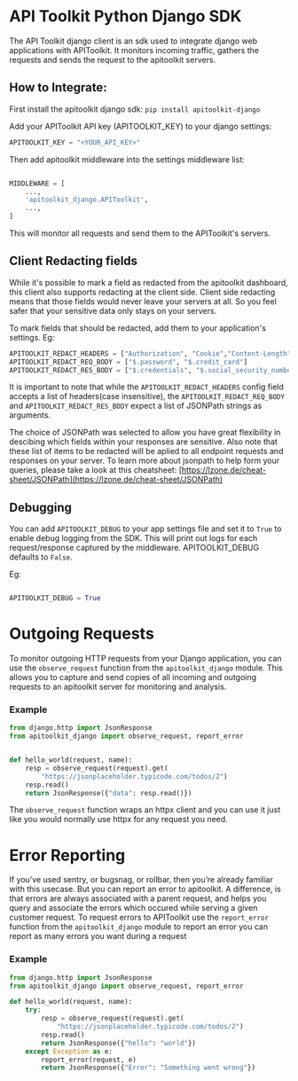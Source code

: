 # API Toolkit Python Django SDK

The API Toolkit django client is an sdk used to integrate django web applications with APIToolkit.
It monitors incoming traffic, gathers the requests and sends the request to the apitoolkit servers.

## How to Integrate:

First install the apitoolkit django sdk:
`pip install apitoolkit-django`

Add your APIToolkit API key (APITOOLKIT_KEY) to your django settings:

```python
APITOOLKIT_KEY = "<YOUR_API_KEY>"
```

Then add apitoolkit middleware into the settings middleware list:

```python

MIDDLEWARE = [
    ...,
    'apitoolkit_django.APIToolkit',
    ...,
]

```

This will monitor all requests and send them to the APIToolkit's servers.

## Client Redacting fields

While it's possible to mark a field as redacted from the apitoolkit dashboard, this client also supports redacting at the client side.
Client side redacting means that those fields would never leave your servers at all. So you feel safer that your sensitive data only stays on your servers.

To mark fields that should be redacted, add them to your application's settings.
Eg:

```python
APITOOLKIT_REDACT_HEADERS = ["Authorization", "Cookie","Content-Length", "Content-Type"]
APITOOLKIT_REDACT_REQ_BODY = ["$.password", "$.credit_card"]
APITOOLKIT_REDACT_RES_BODY = ["$.credentials", "$.social_security_number"]
```

It is important to note that while the `APITOOLKIT_REDACT_HEADERS` config field accepts a list of headers(case insensitive),
the `APITOOLKIT_REDACT_REQ_BODY` and `APITOOLKIT_REDACT_RES_BODY` expect a list of JSONPath strings as arguments.

The choice of JSONPath was selected to allow you have great flexibility in descibing which fields within your responses are sensitive.
Also note that these list of items to be redacted will be aplied to all endpoint requests and responses on your server.
To learn more about jsonpath to help form your queries, please take a look at this cheatsheet:
[https://lzone.de/cheat-sheet/JSONPath](https://lzone.de/cheat-sheet/JSONPath)

## Debugging

You can add `APITOOLKIT_DEBUG` to your app settings file and set it to `True` to enable debug logging from the SDK. This will print out logs for each request/response captured by the middleware. APITOOLKIT_DEBUG defaults to `False`.

Eg:

```python

APITOOLKIT_DEBUG = True

```

# Outgoing Requests

To monitor outgoing HTTP requests from your Django application, you can use the `observe_request` function from the `apitoolkit_django` module. This allows you to capture and send copies of all incoming and outgoing requests to an apitoolkit server for monitoring and analysis.

### Example

```python
from django.http import JsonResponse
from apitoolkit_django import observe_request, report_error


def hello_world(request, name):
    resp = observe_request(request).get(
        "https://jsonplaceholder.typicode.com/todos/2")
    resp.read()
    return JsonResponse({"data": resp.read()})
```

The `observe_request` function wraps an httpx client and you can use it just like you would normally use httpx for any request you need.

# Error Reporting

If you’ve used sentry, or bugsnag, or rollbar, then you’re already familiar with this usecase.
But you can report an error to apitoolkit. A difference, is that errors are always associated with a parent request, and helps you query and associate the errors which occured while serving a given customer request. To request errors to APIToolkit use the `report_error` function from the `apitoolkit_django` module to report an error you can report as many errors you want during a request

### Example

```python
from django.http import JsonResponse
from apitoolkit_django import observe_request, report_error

def hello_world(request, name):
    try:
        resp = observe_request(request).get(
            "https://jsonplaceholder.typicode.com/todos/2")
        resp.read()
        return JsonResponse({"hello": "world"})
    except Exception as e:
        report_error(request, e)
        return JsonResponse({"Error": "Something went wrong"})
```
